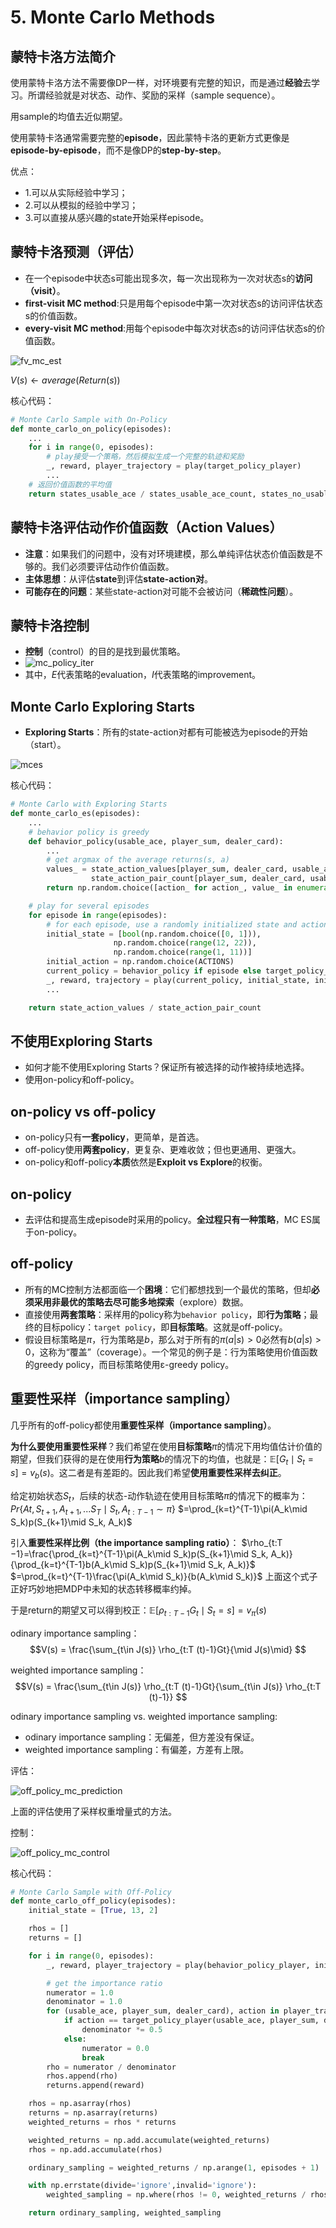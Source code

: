 # 5. Monte Carlo Methods

## 蒙特卡洛方法简介

使用蒙特卡洛方法不需要像DP一样，对环境要有完整的知识，而是通过**经验**去学习。所谓经验就是对状态、动作、奖励的采样（sample sequence）。

用sample的均值去近似期望。

使用蒙特卡洛通常需要完整的**episode**，因此蒙特卡洛的更新方式更像是**episode-by-episode**，而不是像DP的**step-by-step**。

优点：

- 1.可以从实际经验中学习；
- 2.可以从模拟的经验中学习；
- 3.可以直接从感兴趣的state开始采样episode。

## 蒙特卡洛预测（评估）

- 在一个episode中状态s可能出现多次，每一次出现称为一次对状态s的**访问（visit）**。
- **first-visit MC method**:只是用每个episode中第一次对状态s的访问评估状态s的价值函数。
- **every-visit MC method**:用每个episode中每次对状态s的访问评估状态s的价值函数。

![fv_mc_est](../res/fv_mc_est.png)

$V(s)\leftarrow average(Return(s))$

核心代码：

```python
# Monte Carlo Sample with On-Policy
def monte_carlo_on_policy(episodes):
    ...
    for i in range(0, episodes):
        # play接受一个策略，然后模拟生成一个完整的轨迹和奖励
        _, reward, player_trajectory = play(target_policy_player)
        ...
    # 返回价值函数的平均值
    return states_usable_ace / states_usable_ace_count, states_no_usable_ace / states_no_usable_ace_count
```

## 蒙特卡洛评估动作价值函数（Action Values）

- **注意**：如果我们的问题中，没有对环境建模，那么单纯评估状态价值函数是不够的。我们必须要评估动作价值函数。
- **主体思想**：从评估**state**到评估**state-action对**。
- **可能存在的问题**：某些state-action对可能不会被访问（**稀疏性问题**）。

## 蒙特卡洛控制

- **控制**（control）的目的是找到最优策略。
- ![mc_policy_iter](../res/mc_policy_iter.png)
- 其中，$E$代表策略的evaluation，$I$代表策略的improvement。

## Monte Carlo Exploring Starts

- **Exploring Starts**：所有的state-action对都有可能被选为episode的开始（start）。

![mces](../res/mces.png)

核心代码：

```python
# Monte Carlo with Exploring Starts
def monte_carlo_es(episodes):
    ...
    # behavior policy is greedy
    def behavior_policy(usable_ace, player_sum, dealer_card):
        ...
        # get argmax of the average returns(s, a)
        values_ = state_action_values[player_sum, dealer_card, usable_ace, :] / \
                  state_action_pair_count[player_sum, dealer_card, usable_ace, :]
        return np.random.choice([action_ for action_, value_ in enumerate(values_) if value_ == np.max(values_)])

    # play for several episodes
    for episode in range(episodes):
        # for each episode, use a randomly initialized state and action
        initial_state = [bool(np.random.choice([0, 1])),
                       np.random.choice(range(12, 22)),
                       np.random.choice(range(1, 11))]
        initial_action = np.random.choice(ACTIONS)
        current_policy = behavior_policy if episode else target_policy_player
        _, reward, trajectory = play(current_policy, initial_state, initial_action)
        ...

    return state_action_values / state_action_pair_count
```

## 不使用Exploring Starts

- 如何才能不使用Exploring Starts？保证所有被选择的动作被持续地选择。
- 使用on-policy和off-policy。

## on-policy vs off-policy

- on-policy只有**一套policy**，更简单，是首选。
- off-policy使用**两套policy**，更复杂、更难收敛；但也更通用、更强大。
- on-policy和off-policy**本质**依然是**Exploit vs Explore**的权衡。

## on-policy

- 去评估和提高生成episode时采用的policy。**全过程只有一种策略**，MC ES属于on-policy。

## off-policy

- 所有的MC控制方法都面临一个**困境**：它们都想找到一个最优的策略，但却**必须采用非最优的策略去尽可能多地探索**（explore）数据。
- 直接使用**两套策略**：采样用的policy称为`behavior policy`，即**行为策略**；最终的目标policy：`target policy`，即**目标策略**。这就是off-policy。
- 假设目标策略是$\pi$，行为策略是$b$，那么对于所有的$\pi(a|s)>0$必然有$b(a|s)>0$，这称为“覆盖”（coverage）。一个常见的例子是：行为策略使用价值函数的greedy policy，而目标策略使用ε-greedy policy。

## 重要性采样（importance sampling）

几乎所有的off-policy都使用**重要性采样（importance sampling）**。

**为什么要使用重要性采样**？我们希望在使用**目标策略**$\pi$的情况下用均值估计价值的期望，但我们获得的是在使用**行为策略**$b$的情况下的均值，也就是：$\mathbb{E}[G_t \mid S_t =s] = v_b(s)$。这二者是有差距的。因此我们希望**使用重要性采样去纠正**。

给定初始状态$S_t$，后续的状态-动作轨迹在使用目标策略$\pi$的情况下的概率为：
$Pr\{At,S_{t+1}, A_{t+1}, ... S_T \mid S_t, A_{t:T −1} \sim \pi\}$ $=\prod_{k=t}^{T-1}\pi(A_k\mid S_k)p(S_{k+1}\mid S_k, A_k)$

引入**重要性采样比例（the importance sampling ratio）**：
$\rho_{t:T −1}=\frac{\prod_{k=t}^{T-1}\pi(A_k\mid S_k)p(S_{k+1}\mid S_k, A_k)}{\prod_{k=t}^{T-1}b(A_k\mid S_k)p(S_{k+1}\mid S_k, A_k)}$ $=\prod_{k=t}^{T-1}\frac{\pi(A_k\mid S_k)}{b(A_k\mid S_k)}$
上面这个式子正好巧妙地把MDP中未知的状态转移概率约掉。

于是return的期望又可以得到校正：$\mathbb{E}[\rho_{t:T−1}G_t \mid S_t =s] = v_{\pi}(s)$

odinary importance sampling：
$$V(s) = \frac{\sum_{t\in J(s)} \rho_{t:T (t)-1}Gt}{\mid J(s)\mid} $$

weighted importance sampling：
$$V(s) = \frac{\sum_{t\in J(s)} \rho_{t:T (t)-1}Gt}{\sum_{t\in J(s)} \rho_{t:T (t)-1}} $$

odinary importance sampling vs. weighted importance sampling:
  
  - odinary importance sampling：无偏差，但方差没有保证。
  - weighted importance sampling：有偏差，方差有上限。

评估：

![off_policy_mc_prediction](../res/off_policy_mc_prediction.png)

上面的评估使用了采样权重增量式的方法。

控制：

![off_policy_mc_control](../res/off_policy_mc_control.png)

核心代码：

```python
# Monte Carlo Sample with Off-Policy
def monte_carlo_off_policy(episodes):
    initial_state = [True, 13, 2]

    rhos = []
    returns = []

    for i in range(0, episodes):
        _, reward, player_trajectory = play(behavior_policy_player, initial_state=initial_state)

        # get the importance ratio
        numerator = 1.0
        denominator = 1.0
        for (usable_ace, player_sum, dealer_card), action in player_trajectory:
            if action == target_policy_player(usable_ace, player_sum, dealer_card):
                denominator *= 0.5
            else:
                numerator = 0.0
                break
        rho = numerator / denominator
        rhos.append(rho)
        returns.append(reward)

    rhos = np.asarray(rhos)
    returns = np.asarray(returns)
    weighted_returns = rhos * returns

    weighted_returns = np.add.accumulate(weighted_returns)
    rhos = np.add.accumulate(rhos)

    ordinary_sampling = weighted_returns / np.arange(1, episodes + 1)

    with np.errstate(divide='ignore',invalid='ignore'):
        weighted_sampling = np.where(rhos != 0, weighted_returns / rhos, 0)

    return ordinary_sampling, weighted_sampling
```